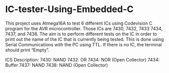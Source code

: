 # IC-tester-Using-Embedded-C
This project uses Atmega16A to test 6 different ICs using Codevision C program for the AVR microcontroller. Those ICs are 7430, 7432, 7433 7434, 7437, and 7438. The aim is to perform different tests on the IC in order to print out the name of the IC that is currently being tested. This is done using Serial Communications with the PC using TTL. If there is no IC, the terminal should print “Empty”.

ICS Description:
7430: NAND
7432: OR
7434: NOR (Open Collector)
7434: Buffer
7437: NAND
7438: NAND (Open Collector)
